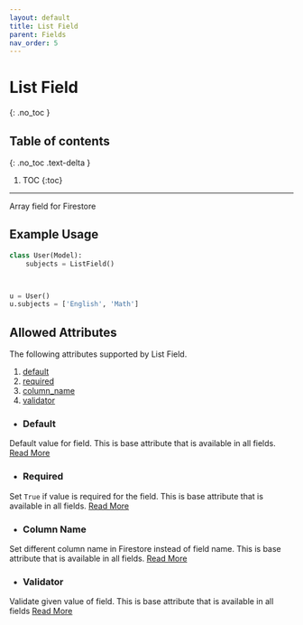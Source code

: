 ```yaml
---
layout: default
title: List Field
parent: Fields
nav_order: 5
---
```


# List Field
{: .no_toc }

## Table of contents
{: .no_toc .text-delta }

1. TOC
{:toc}

---

Array field for Firestore

## Example Usage

```python
class User(Model):
    subjects = ListField()



u = User()
u.subjects = ['English', 'Math']
```

## Allowed Attributes

The following attributes supported by List Field.

1. [default](#default)
2. [required](#required)
3. [column_name](#column-name)
4. [validator](#validator)

- ### Default
Default value for field. This is base attribute that is available in all fields. [Read More](/fields/field/#default)

- ### Required
Set `True` if value is required for the field. This is base attribute that is available in all fields. [Read More](/fields/field/#required)

- ### Column Name
Set different column name in Firestore instead of field name. This is base attribute that is available in all fields. [Read More](/fields/field/#column-name)

- ### Validator
Validate given value of field. This is base attribute that is available in all fields [Read More](/fields/field/#validator)
